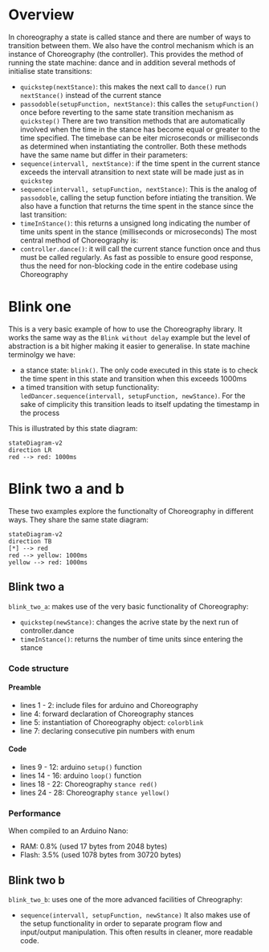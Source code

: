 # Overview

In choreography a state is called stance and there are number of ways to transition between them. We also have the control mechanism which is an instance of Choreography (the controller). This provides the method of running the state machine: dance and in addition several methods of initialise state transitions:
- `quickstep(nextStance)`: this makes the next call to `dance()` run `nextStance()` instead of the current stance
- `passodoble(setupFunction, nextStance)`: this calles the `setupFunction()` once before reverting to the same state transition mechanism as `quickstep()`
There are two transition methods that are automatically involved when the time in the stance has become equal or greater to the time specified. The timebase can be eiter microseconds or milliseconds as determined when instantiating the controller. Both these methods have the same name but differ in their parameters:
- `sequence(intervall, nextStance)`: if the time spent in the current stance exceeds the intervall atransition to next state will be made just as in `quickstep`
- `sequence(intervall, setupFunction, nextStance)`: This is the analog of `passodoble`, calling the setup function before intiating the transition.
We also have a function that returns the time spent in the stance since the last transition:
- `timeInStance()`: this returns a unsigned long indicating the number of time units spent in the stance (milliseconds or microseconds)
The most central method of Choreography is:
- `controller.dance()`: it will call the current stance function once and thus must be called regularly. As fast as possible to ensure good response, thus the need for non-blocking code in the entire codebase using Choreography

# Blink one
This is a very basic example of how to use the Choreography library. It works the same way as the `Blink without delay` example but the level of abstraction is a bit higher making it easier to generalise. In state machine terminolgy we have:
- a stance state: `blink()`. The only code executed in this state is to check the time spent in this state and transition when this exceeds 1000ms
- a timed transition with setup functionality: `ledDancer.sequence(intervall, setupFunction, newStance)`. For the sake of cimplicity this transition leads to itself updating the timestamp in the process

This is illustrated by this state diagram:
```mermaid
stateDiagram-v2
direction LR
red --> red: 1000ms
```

# Blink two a and b

These two examples explore the functionalty of Choreography in different ways. They share the same state diagram:
```mermaid
stateDiagram-v2
direction TB
[*] --> red
red --> yellow: 1000ms
yellow --> red: 1000ms
```

## Blink two a
`blink_two_a`: makes use of the very basic functionality of Choreography:
- `quickstep(newStance)`: changes the acrive state by the next run of controller.dance
- `timeInStance()`: returns the number of time units since entering the stance

### Code structure

#### Preamble
- lines 1 - 2: include files for arduino and Choreography
- line 4: forward declaration of Choreography stances
- line 5: instantiation of Choreography object: `colorblink`
- line 7: declaring consecutive pin numbers with enum

#### Code
- lines 9 - 12: arduino `setup()` function
- lines 14 - 16: arduino `loop()` function
- lines 18 - 22: Choreography `stance red()`
- lines 24 - 28: Choreography `stance yellow()`

### Performance

When compiled to an Arduino Nano:
- RAM: 0.8% (used 17 bytes from 2048 bytes)
- Flash: 3.5% (used 1078 bytes from 30720 bytes)

## Blink two b

`blink_two_b`: uses one of the more advanced facilities of Chreography:
- `sequence(intervall, setupFunction, newStance)`
It also makes use of the setup functionality in order to separate program flow and input/output manipulation. This often results in cleaner, more readable code. 